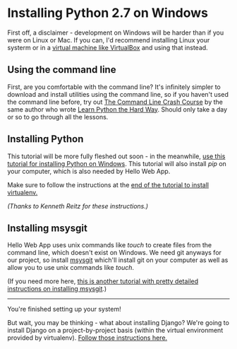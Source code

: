 # Installing Python 2.7 on Windows

First off, a disclaimer - development on Windows will be harder than if you were
on Linux or Mac. If you can, I'd recommend installing Linux your systerm or in a
[virtual machine like VirtualBox](https://help.ubuntu.com/community/VirtualBox)
and using that instead. 

## Using the command line

First, are you comfortable with the command line? It's infinitely simpler to
download and install utilities using the command line, so if you
haven't used the command line before, try out [The Command Line Crash
Course](http://cli.learncodethehardway.org/book/) by the same author who wrote
[Learn Python the Hard Way](learnpythonthehardway.org). Should only take a day
or so to go through all the lessons.

## Installing Python

This tutorial will be more fully fleshed out soon - in the meanwhile, [use this
tutorial for installing Python on
Windows](http://docs.python-guide.org/en/latest/starting/install/win/). This
tutorial will also install *pip* on your computer, which is also needed by Hello
Web App.

Make sure to follow the instructions at the [end of the tutorial to install
virtualenv.](https://github.com/kennethreitz/python-guide/blob/master/docs/dev/virtualenvs.rst)

*(Thanks to Kenneth Reitz for these instructions.)*

## Installing msysgit

Hello Web App uses unix commands like *touch* to create files from the command
line, which doesn't exist on Windows. We need git anyways for our project, so
install [msysgit](https://msysgit.github.io/) which'll install git on your
computer as well as allow you to use unix commands like *touch*.

(If you need more here, [this is another tutorial with pretty detailed
instructions on installing
msysgit](http://lostechies.com/jasonmeridth/2009/06/01/git-for-windows-developers-git-series-part-1/).)

- - -

You're finished setting up your system!

But wait, you may be thinking - what about installing Django? We're going to
install Django on a project-by-project basis (within the virtual environment
provided by virtualenv). [Follow those instructions
here.](https://github.com/limedaring/HelloWebApp/blob/master/installation-instructions/starting-your-project.md)
